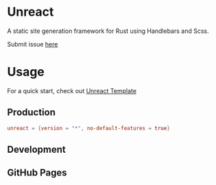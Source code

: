 # Unreact

A static site generation framework for Rust using Handlebars and Scss.

Submit issue [here](https://github.com/darccyy/unreact/issues/new)

# Usage

For a quick start, check out [Unreact Template](https://github.com/darccyy/unreact-template)

## Production

```toml
unreact = {version = "*", no-default-features = true}
```

## Development

## GitHub Pages
